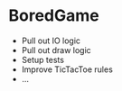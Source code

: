 # BoredGame

- Pull out IO logic
- Pull out draw logic
- Setup tests
- Improve TicTacToe rules
- ...
